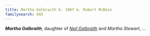 ```yaml
---
title: Martha Galbraith b. 1867 m. Robert McBain
familysearch: XXX
---
```

***Martha Galbraith***, daughter of *[Neil Galbraith](galbraith-neil-1841.md)* and *Martha Stewart*, ...

